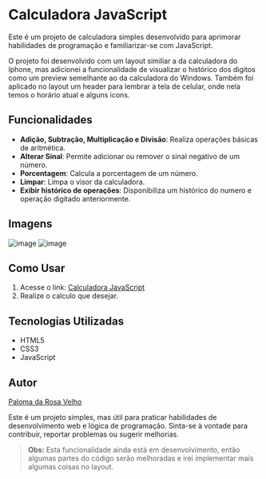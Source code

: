 # Calculadora JavaScript

Este é um projeto de calculadora simples desenvolvido para aprimorar habilidades de programação e familiarizar-se com JavaScript.

O projeto foi desenvolvido com um layout similiar a da calculadora do Iphone, mas adicionei a funcionalidade de visualizar o histórico dos digitos como um preview semelhante ao da calculadora do Windows. Também foi aplicado no layout um header para lembrar a tela de celular, onde nela temos o horário atual e alguns icons.

## Funcionalidades

- **Adição, Subtração, Multiplicação e Divisão**: Realiza operações básicas de aritmética.
- **Alterar Sinal**: Permite adicionar ou remover o sinal negativo de um número.
- **Porcentagem**: Calcula a porcentagem de um número.
- **Limpar**: Limpa o visor da calculadora.
- **Exibir histórico de operações**: Disponibiliza um histórico do numero e operação digitado anteriormente.

## Imagens

![image](https://github.com/PalomaRosa/calculadora-js/assets/86445450/8e6e7ea5-f5bf-46b2-9d8c-762e7a2f0551)
![image](https://github.com/PalomaRosa/calculadora-js/assets/86445450/8eee21bb-ec88-4612-bb23-7df95eb4d868)


## Como Usar

1. Acesse o link: [Calculadora JavaScript](https://palomarosa.github.io/calculadora-js/)
2. Realize o calculo que desejar.

## Tecnologias Utilizadas

- HTML5
- CSS3
- JavaScript

## Autor

[Paloma da Rosa Velho](https://github.com/PalomaRosa)

Este é um projeto simples, mas útil para praticar habilidades de desenvolvimento web e lógica de programação. Sinta-se à vontade para contribuir, reportar problemas ou sugerir melhorias.

> **Obs:** Esta funcionalidade ainda está em desenvolvimento, então algumas partes do código serão melhoradas e irei implementar mais algumas coisas no layout.

